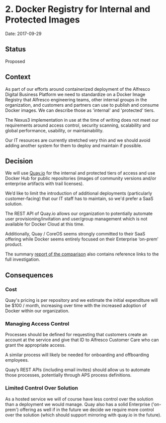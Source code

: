# 2. Docker Registry for Internal and Protected Images

Date: 2017-09-29

## Status

Proposed

## Context

As part of our efforts around containerized deployment of the Alfresco Digital Business Platform we need to standardize on a Docker Image Registry that Alfresco engineering teams, other internal groups in the organization, and customers and partners can use to publish and consume Docker images.  We can describe those as 'internal' and 'protected' tiers.

The Nexus3 implementation in use at the time of writing does not meet our requirements around access control, security scanning, scalability and global performance, usability, or maintainability.

Our IT resources are currently stretched very thin and we should avoid adding another system for them to deploy and maintain if possible.

## Decision

We will use [Quay.io](https://quay.io) for the internal and protected tiers of access and use Docker Hub for public repositories (images of community versions and/or enterprise artifacts with trail licenses).

We’d like to limit the introduction of additional deployments (particularly customer-facing) that our IT staff has to maintain, so we'd prefer a SaaS solution.

The REST API of Quay.io allows our organization to potentially automate user provisioning/invitation and user/group management which is not available for Docker Cloud at this time.

Additionally, Quay / CoreOS seems strongly committed to their SaaS offering while Docker seems entirely focused on their Enterprise ‘on-prem’ product.

The summary [report of the comparison](https://ts.alfresco.com/share/s/mVAV1sGIReC_iqgMN0GGnQ) also contains reference links to the full investigation.

## Consequences

### Cost
Quay's pricing is per repository and we estimate the initial expenditure will be $100 / month, increasing over time with the increased adoption of Docker within our organization.

### Managing Access Control
Processes should be defined for requesting that customers create an account at the service and give that ID to Alfresco Customer Care who can grant the appropriate access.

A similar process will likely be needed for onboarding and offboarding employees.

Quay’s REST APIs (including email invites) should allow us to automate those processes, potentially through APS process definitions.

### Limited Control Over Solution

As a hosted service we will of course have less control over the solution than a deployment we would manage.  Quay also has a solid Enterprise ('on-prem') offering as well if in the future we decide we require more control over the solution (which should support mirroring with quay.io in the future).

